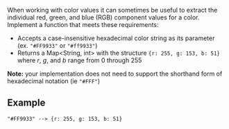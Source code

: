 When working with color values it can sometimes be useful to extract the individual red, green, and blue (RGB) component values for a color. Implement a function that meets these requirements:

-   Accepts a case-insensitive hexadecimal color string as its parameter (ex. `"#FF9933"` or `"#ff9933"`)
-   Returns a Map<String, int> with the structure `{r: 255, g: 153, b: 51}` where _r_, _g_, and _b_ range from 0 through 255

**Note:** your implementation does not need to support the shorthand form of hexadecimal notation (ie `"#FFF"`)

## Example

```
"#FF9933" --> {r: 255, g: 153, b: 51}
```
